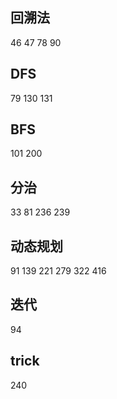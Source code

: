 ## 回溯法
46 47 78 90

## DFS
79 130 131

## BFS
101 200

## 分治
33 81 236 239

## 动态规划
91 139 221 279 322 416

## 迭代
94

## trick
240
